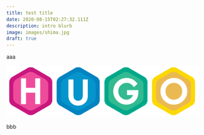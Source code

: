 ```yaml
---
title: test title
date: 2020-08-15T02:27:32.111Z
description: intro blurb
image: images/shima.jpg
draft: true
---
```

aaa

![](images/hugo.png)

bbb